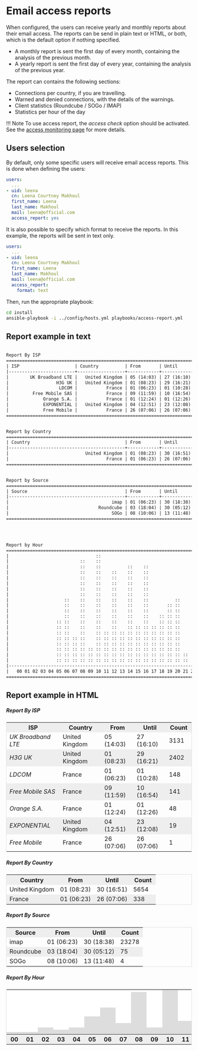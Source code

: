 # Email access reports

When configured, the users can receive yearly and monthly reports about their email access. The reports can be send in
plain text or HTML, or both, which is the default option if nothing specified.

- A monthly report is sent the first day of every month, containing the analysis of the previous month.
- A yearly report is sent the first day of every year, containing the analysis of the previous year.

The report can contains the following sections:

- Connections per country, if you are travelling.
- Warned and denied connections, with the details of the warnings.
- Client statistics (Roundcube / SOGo / IMAP)
- Statistics per hour of the day

!!! Note
    To use access report, the _access check_ option should be activated. See the [access monitoring
    page](email-access-monitoring.md) for more details.

## Users selection

By default, only some specific users will receive email access reports. This is done when defining the users:

```yaml hl_lines="8"
users:
  ...
- uid: leena
  cn: Leena Courtney Makhoul
  first_name: Leena
  last_name: Makhoul
  mail: leena@official.com
  access_report: yes
```

It is also possible to specify which format to receive the reports. In this example, the reports will be sent in text only.

```yaml hl_lines="8 9"
users:
  ...
- uid: leena
  cn: Leena Courtney Makhoul
  first_name: Leena
  last_name: Makhoul
  mail: leena@official.com
  access_report:
    format: text
```

Then, run the appropriate playbook:

```sh
cd install
ansible-playbook -i ../config/hosts.yml playbooks/access-report.yml
```

## Report example in text

```txt

Report By ISP
================================================================================
| ISP                     | Country          | From       | Until      | Count |
|-------------------------+------------------+------------+------------+-------|
|        UK Broadband LTE |   United Kingdom | 05 (14:03) | 27 (16:10) |  3131 |
|                  H3G UK |   United Kingdom | 01 (08:23) | 29 (16:21) |  2402 |
|                   LDCOM |           France | 01 (06:23) | 01 (10:28) |   148 |
|         Free Mobile SAS |           France | 09 (11:59) | 10 (16:54) |   141 |
|             Orange S.A. |           France | 01 (12:24) | 01 (12:26) |    48 |
|             EXPONENTIAL |   United Kingdom | 04 (12:51) | 23 (12:08) |    19 |
|             Free Mobile |           France | 26 (07:06) | 26 (07:06) |     1 |
================================================================================


Report by Country
================================================================================
| Country                                    | From       | Until      | Count |
|--------------------------------------------+------------+------------+-------|
|                             United Kingdom | 01 (08:23) | 30 (16:51) |  5654 |
|                                     France | 01 (06:23) | 26 (07:06) |   338 |
================================================================================


Report by Source
================================================================================
| Source                                     | From       | Until      | Count |
|--------------------------------------------+------------+------------+-------|
|                                       imap | 01 (06:23) | 30 (18:38) | 23278 |
|                                  Roundcube | 03 (18:04) | 30 (05:12) |    75 |
|                                       SOGo | 08 (10:06) | 13 (11:48) |     4 |
================================================================================




Report by Hour
================================================================================
|                                 ::                                           |
|                           ::    ::                                           |
|                           ::    ::          ::    ::                         |
|                           ::    ::    ::    ::    ::                         |
|                           ::    ::    ::    ::    ::                         |
|                           ::    ::    ::    ::    ::                         |
|                           ::    ::    ::    ::    ::                         |
|                           ::    ::    ::    ::    ::                         |
|                     ::    ::    ::    ::    ::    ::          ::             |
|                     ::    ::    ::    ::    ::    ::       :: ::             |
|                     ::    ::    ::    ::    ::    ::       :: ::             |
|                     ::    ::    ::    ::    ::    ::    :: :: ::             |
|                  :: ::    ::    ::    ::    ::    ::    :: :: ::             |
|                  :: ::    ::    ::    ::    :: :: :: :: :: :: ::             |
|                  :: ::    ::    :: :: :: :: :: :: :: :: :: :: ::             |
|                  :: :: :: ::    :: :: :: :: :: :: :: :: :: :: ::             |
|                  :: :: :: ::    :: :: :: :: :: :: :: :: :: :: ::             |
|                  :: :: :: :: :: :: :: :: :: :: :: :: :: :: :: ::             |
|                  :: :: :: :: :: :: :: :: :: :: :: :: :: :: :: :: ::          |
|                  :: :: :: :: :: :: :: :: :: :: :: :: :: :: :: :: ::          |
|------------------------------------------------------------------------------|
|   00 01 02 03 04 05 06 07 08 09 10 11 12 13 14 15 16 17 18 19 20 21 22 23    |
================================================================================

```

## Report example in HTML

<div id="report-sample">
<style>
    table { border: 1px solid #ddd }
    th { padding: 0.2em 1ch }
    table.hour-report * { padding: 0 0 !important }
    tr:nth-child(odd) { background: #eee }
    td.d { background-color:#ddd!important }
    td.l { background-color:#fff!important }
</style>
        <div id="report-isp">
            <h5>Report By ISP</h5>
            <table>
                <tr>
                    <th>ISP</th>
                    <th>Country</th>
                    <th>From</th>
                    <th>Until</th>
                    <th>Count</th>
                </tr>
                <tr>
                    <td><em>UK Broadband LTE</em></td>
                    <td>United Kingdom</td>
                    <td>05 (14:03)</td>
                    <td>27 (16:10)</td>
                    <td>3131</td>
                </tr>
                <tr>
                    <td><em>H3G UK</em></td>
                    <td>United Kingdom</td>
                    <td>01 (08:23)</td>
                    <td>29 (16:21)</td>
                    <td>2402</td>
                </tr>
                <tr>
                    <td><em>LDCOM</em></td>
                    <td>France</td>
                    <td>01 (06:23)</td>
                    <td>01 (10:28)</td>
                    <td>148</td>
                </tr>
                <tr>
                    <td><em>Free Mobile SAS</em></td>
                    <td>France</td>
                    <td>09 (11:59)</td>
                    <td>10 (16:54)</td>
                    <td>141</td>
                </tr>
                <tr>
                    <td><em>Orange S.A.</em></td>
                    <td>France</td>
                    <td>01 (12:24)</td>
                    <td>01 (12:26)</td>
                    <td>48</td>
                </tr>
                <tr>
                    <td><em>EXPONENTIAL</em></td>
                    <td>United Kingdom</td>
                    <td>04 (12:51)</td>
                    <td>23 (12:08)</td>
                    <td>19</td>
                </tr>
                <tr>
                    <td><em>Free Mobile</em></td>
                    <td>France</td>
                    <td>26 (07:06)</td>
                    <td>26 (07:06)</td>
                    <td>1</td>
                </tr>
            </table>
        </div>
        <div id="report-country">
            <h5>Report By Country</h5>
            <table>
                <tr>
                    <th>Country</th>
                    <th>From</th>
                    <th>Until</th>
                    <th>Count</th>
                </tr>
                <tr>
                    <td>United Kingdom</td>
                    <td>01 (08:23)</td>
                    <td>30 (16:51)</td>
                    <td>5654</td>
                </tr>
                <tr>
                    <td>France</td>
                    <td>01 (06:23)</td>
                    <td>26 (07:06)</td>
                    <td>338</td>
                </tr>
            </table>
        </div>
        <div id="report-source">
            <h5>Report By Source</h5>
            <table>
                <tr>
                    <th>Source</th>
                    <th>From</th>
                    <th>Until</th>
                    <th>Count</th>
                </tr>
                <tr>
                    <td>imap</td>
                    <td>01 (06:23)</td>
                    <td>30 (18:38)</td>
                    <td>23278</td>
                </tr>
                <tr>
                    <td>Roundcube</td>
                    <td>03 (18:04)</td>
                    <td>30 (05:12)</td>
                    <td>75</td>
                </tr>
                <tr>
                    <td>SOGo</td>
                    <td>08 (10:06)</td>
                    <td>13 (11:48)</td>
                    <td>4</td>
                </tr>
            </table>
        </div>
        <div id="report-status">
            <h5>Report By Hour</h5>
            <table id="hour-report"><tr>
                    <td class="l"> </td>
                    <td class="l"> </td>
                    <td class="l"> </td>
                    <td class="l"> </td>
                    <td class="l"> </td>
                    <td class="l"> </td>
                    <td class="l"> </td>
                    <td class="l"> </td>
                    <td class="l"> </td>
                    <td class="l"> </td>
                    <td class="d"> </td>
                    <td class="l"> </td>
                    <td class="l"> </td>
                    <td class="l"> </td>
                    <td class="l"> </td>
                    <td class="l"> </td>
                    <td class="l"> </td>
                    <td class="l"> </td>
                    <td class="l"> </td>
                    <td class="l"> </td>
                    <td class="l"> </td>
                    <td class="l"> </td>
                    <td class="l"> </td>
                    <td class="l"> </td>
                    </tr><tr>
                    <td class="l"> </td>
                    <td class="l"> </td>
                    <td class="l"> </td>
                    <td class="l"> </td>
                    <td class="l"> </td>
                    <td class="l"> </td>
                    <td class="l"> </td>
                    <td class="l"> </td>
                    <td class="d"> </td>
                    <td class="l"> </td>
                    <td class="d"> </td>
                    <td class="l"> </td>
                    <td class="l"> </td>
                    <td class="l"> </td>
                    <td class="l"> </td>
                    <td class="l"> </td>
                    <td class="l"> </td>
                    <td class="l"> </td>
                    <td class="l"> </td>
                    <td class="l"> </td>
                    <td class="l"> </td>
                    <td class="l"> </td>
                    <td class="l"> </td>
                    <td class="l"> </td>
                    </tr><tr>
                    <td class="l"> </td>
                    <td class="l"> </td>
                    <td class="l"> </td>
                    <td class="l"> </td>
                    <td class="l"> </td>
                    <td class="l"> </td>
                    <td class="l"> </td>
                    <td class="l"> </td>
                    <td class="d"> </td>
                    <td class="l"> </td>
                    <td class="d"> </td>
                    <td class="l"> </td>
                    <td class="l"> </td>
                    <td class="l"> </td>
                    <td class="d"> </td>
                    <td class="l"> </td>
                    <td class="d"> </td>
                    <td class="l"> </td>
                    <td class="l"> </td>
                    <td class="l"> </td>
                    <td class="l"> </td>
                    <td class="l"> </td>
                    <td class="l"> </td>
                    <td class="l"> </td>
                    </tr><tr>
                    <td class="l"> </td>
                    <td class="l"> </td>
                    <td class="l"> </td>
                    <td class="l"> </td>
                    <td class="l"> </td>
                    <td class="l"> </td>
                    <td class="l"> </td>
                    <td class="l"> </td>
                    <td class="d"> </td>
                    <td class="l"> </td>
                    <td class="d"> </td>
                    <td class="l"> </td>
                    <td class="d"> </td>
                    <td class="l"> </td>
                    <td class="d"> </td>
                    <td class="l"> </td>
                    <td class="d"> </td>
                    <td class="l"> </td>
                    <td class="l"> </td>
                    <td class="l"> </td>
                    <td class="l"> </td>
                    <td class="l"> </td>
                    <td class="l"> </td>
                    <td class="l"> </td>
                    </tr><tr>
                    <td class="l"> </td>
                    <td class="l"> </td>
                    <td class="l"> </td>
                    <td class="l"> </td>
                    <td class="l"> </td>
                    <td class="l"> </td>
                    <td class="l"> </td>
                    <td class="l"> </td>
                    <td class="d"> </td>
                    <td class="l"> </td>
                    <td class="d"> </td>
                    <td class="l"> </td>
                    <td class="d"> </td>
                    <td class="l"> </td>
                    <td class="d"> </td>
                    <td class="l"> </td>
                    <td class="d"> </td>
                    <td class="l"> </td>
                    <td class="l"> </td>
                    <td class="l"> </td>
                    <td class="l"> </td>
                    <td class="l"> </td>
                    <td class="l"> </td>
                    <td class="l"> </td>
                    </tr><tr>
                    <td class="l"> </td>
                    <td class="l"> </td>
                    <td class="l"> </td>
                    <td class="l"> </td>
                    <td class="l"> </td>
                    <td class="l"> </td>
                    <td class="l"> </td>
                    <td class="l"> </td>
                    <td class="d"> </td>
                    <td class="l"> </td>
                    <td class="d"> </td>
                    <td class="l"> </td>
                    <td class="d"> </td>
                    <td class="l"> </td>
                    <td class="d"> </td>
                    <td class="l"> </td>
                    <td class="d"> </td>
                    <td class="l"> </td>
                    <td class="l"> </td>
                    <td class="l"> </td>
                    <td class="l"> </td>
                    <td class="l"> </td>
                    <td class="l"> </td>
                    <td class="l"> </td>
                    </tr><tr>
                    <td class="l"> </td>
                    <td class="l"> </td>
                    <td class="l"> </td>
                    <td class="l"> </td>
                    <td class="l"> </td>
                    <td class="l"> </td>
                    <td class="l"> </td>
                    <td class="l"> </td>
                    <td class="d"> </td>
                    <td class="l"> </td>
                    <td class="d"> </td>
                    <td class="l"> </td>
                    <td class="d"> </td>
                    <td class="l"> </td>
                    <td class="d"> </td>
                    <td class="l"> </td>
                    <td class="d"> </td>
                    <td class="l"> </td>
                    <td class="l"> </td>
                    <td class="l"> </td>
                    <td class="l"> </td>
                    <td class="l"> </td>
                    <td class="l"> </td>
                    <td class="l"> </td>
                    </tr><tr>
                    <td class="l"> </td>
                    <td class="l"> </td>
                    <td class="l"> </td>
                    <td class="l"> </td>
                    <td class="l"> </td>
                    <td class="l"> </td>
                    <td class="l"> </td>
                    <td class="l"> </td>
                    <td class="d"> </td>
                    <td class="l"> </td>
                    <td class="d"> </td>
                    <td class="l"> </td>
                    <td class="d"> </td>
                    <td class="l"> </td>
                    <td class="d"> </td>
                    <td class="l"> </td>
                    <td class="d"> </td>
                    <td class="l"> </td>
                    <td class="l"> </td>
                    <td class="l"> </td>
                    <td class="l"> </td>
                    <td class="l"> </td>
                    <td class="l"> </td>
                    <td class="l"> </td>
                    </tr><tr>
                    <td class="l"> </td>
                    <td class="l"> </td>
                    <td class="l"> </td>
                    <td class="l"> </td>
                    <td class="l"> </td>
                    <td class="l"> </td>
                    <td class="d"> </td>
                    <td class="l"> </td>
                    <td class="d"> </td>
                    <td class="l"> </td>
                    <td class="d"> </td>
                    <td class="l"> </td>
                    <td class="d"> </td>
                    <td class="l"> </td>
                    <td class="d"> </td>
                    <td class="l"> </td>
                    <td class="d"> </td>
                    <td class="l"> </td>
                    <td class="l"> </td>
                    <td class="l"> </td>
                    <td class="d"> </td>
                    <td class="l"> </td>
                    <td class="l"> </td>
                    <td class="l"> </td>
                    </tr><tr>
                    <td class="l"> </td>
                    <td class="l"> </td>
                    <td class="l"> </td>
                    <td class="l"> </td>
                    <td class="l"> </td>
                    <td class="l"> </td>
                    <td class="d"> </td>
                    <td class="l"> </td>
                    <td class="d"> </td>
                    <td class="l"> </td>
                    <td class="d"> </td>
                    <td class="l"> </td>
                    <td class="d"> </td>
                    <td class="l"> </td>
                    <td class="d"> </td>
                    <td class="l"> </td>
                    <td class="d"> </td>
                    <td class="l"> </td>
                    <td class="l"> </td>
                    <td class="d"> </td>
                    <td class="d"> </td>
                    <td class="l"> </td>
                    <td class="l"> </td>
                    <td class="l"> </td>
                    </tr><tr>
                    <td class="l"> </td>
                    <td class="l"> </td>
                    <td class="l"> </td>
                    <td class="l"> </td>
                    <td class="l"> </td>
                    <td class="l"> </td>
                    <td class="d"> </td>
                    <td class="l"> </td>
                    <td class="d"> </td>
                    <td class="l"> </td>
                    <td class="d"> </td>
                    <td class="l"> </td>
                    <td class="d"> </td>
                    <td class="l"> </td>
                    <td class="d"> </td>
                    <td class="l"> </td>
                    <td class="d"> </td>
                    <td class="l"> </td>
                    <td class="l"> </td>
                    <td class="d"> </td>
                    <td class="d"> </td>
                    <td class="l"> </td>
                    <td class="l"> </td>
                    <td class="l"> </td>
                    </tr><tr>
                    <td class="l"> </td>
                    <td class="l"> </td>
                    <td class="l"> </td>
                    <td class="l"> </td>
                    <td class="l"> </td>
                    <td class="l"> </td>
                    <td class="d"> </td>
                    <td class="l"> </td>
                    <td class="d"> </td>
                    <td class="l"> </td>
                    <td class="d"> </td>
                    <td class="l"> </td>
                    <td class="d"> </td>
                    <td class="l"> </td>
                    <td class="d"> </td>
                    <td class="l"> </td>
                    <td class="d"> </td>
                    <td class="l"> </td>
                    <td class="d"> </td>
                    <td class="d"> </td>
                    <td class="d"> </td>
                    <td class="l"> </td>
                    <td class="l"> </td>
                    <td class="l"> </td>
                    </tr><tr>
                    <td class="l"> </td>
                    <td class="l"> </td>
                    <td class="l"> </td>
                    <td class="l"> </td>
                    <td class="l"> </td>
                    <td class="d"> </td>
                    <td class="d"> </td>
                    <td class="l"> </td>
                    <td class="d"> </td>
                    <td class="l"> </td>
                    <td class="d"> </td>
                    <td class="l"> </td>
                    <td class="d"> </td>
                    <td class="l"> </td>
                    <td class="d"> </td>
                    <td class="l"> </td>
                    <td class="d"> </td>
                    <td class="l"> </td>
                    <td class="d"> </td>
                    <td class="d"> </td>
                    <td class="d"> </td>
                    <td class="l"> </td>
                    <td class="l"> </td>
                    <td class="l"> </td>
                    </tr><tr>
                    <td class="l"> </td>
                    <td class="l"> </td>
                    <td class="l"> </td>
                    <td class="l"> </td>
                    <td class="l"> </td>
                    <td class="d"> </td>
                    <td class="d"> </td>
                    <td class="l"> </td>
                    <td class="d"> </td>
                    <td class="l"> </td>
                    <td class="d"> </td>
                    <td class="l"> </td>
                    <td class="d"> </td>
                    <td class="l"> </td>
                    <td class="d"> </td>
                    <td class="d"> </td>
                    <td class="d"> </td>
                    <td class="d"> </td>
                    <td class="d"> </td>
                    <td class="d"> </td>
                    <td class="d"> </td>
                    <td class="l"> </td>
                    <td class="l"> </td>
                    <td class="l"> </td>
                    </tr><tr>
                    <td class="l"> </td>
                    <td class="l"> </td>
                    <td class="l"> </td>
                    <td class="l"> </td>
                    <td class="l"> </td>
                    <td class="d"> </td>
                    <td class="d"> </td>
                    <td class="l"> </td>
                    <td class="d"> </td>
                    <td class="l"> </td>
                    <td class="d"> </td>
                    <td class="d"> </td>
                    <td class="d"> </td>
                    <td class="d"> </td>
                    <td class="d"> </td>
                    <td class="d"> </td>
                    <td class="d"> </td>
                    <td class="d"> </td>
                    <td class="d"> </td>
                    <td class="d"> </td>
                    <td class="d"> </td>
                    <td class="l"> </td>
                    <td class="l"> </td>
                    <td class="l"> </td>
                    </tr><tr>
                    <td class="l"> </td>
                    <td class="l"> </td>
                    <td class="l"> </td>
                    <td class="l"> </td>
                    <td class="l"> </td>
                    <td class="d"> </td>
                    <td class="d"> </td>
                    <td class="d"> </td>
                    <td class="d"> </td>
                    <td class="l"> </td>
                    <td class="d"> </td>
                    <td class="d"> </td>
                    <td class="d"> </td>
                    <td class="d"> </td>
                    <td class="d"> </td>
                    <td class="d"> </td>
                    <td class="d"> </td>
                    <td class="d"> </td>
                    <td class="d"> </td>
                    <td class="d"> </td>
                    <td class="d"> </td>
                    <td class="l"> </td>
                    <td class="l"> </td>
                    <td class="l"> </td>
                    </tr><tr>
                    <td class="l"> </td>
                    <td class="l"> </td>
                    <td class="l"> </td>
                    <td class="l"> </td>
                    <td class="l"> </td>
                    <td class="d"> </td>
                    <td class="d"> </td>
                    <td class="d"> </td>
                    <td class="d"> </td>
                    <td class="l"> </td>
                    <td class="d"> </td>
                    <td class="d"> </td>
                    <td class="d"> </td>
                    <td class="d"> </td>
                    <td class="d"> </td>
                    <td class="d"> </td>
                    <td class="d"> </td>
                    <td class="d"> </td>
                    <td class="d"> </td>
                    <td class="d"> </td>
                    <td class="d"> </td>
                    <td class="l"> </td>
                    <td class="l"> </td>
                    <td class="l"> </td>
                    </tr><tr>
                    <td class="l"> </td>
                    <td class="l"> </td>
                    <td class="d"> </td>
                    <td class="l"> </td>
                    <td class="d"> </td>
                    <td class="d"> </td>
                    <td class="d"> </td>
                    <td class="d"> </td>
                    <td class="d"> </td>
                    <td class="d"> </td>
                    <td class="d"> </td>
                    <td class="d"> </td>
                    <td class="d"> </td>
                    <td class="d"> </td>
                    <td class="d"> </td>
                    <td class="d"> </td>
                    <td class="d"> </td>
                    <td class="d"> </td>
                    <td class="d"> </td>
                    <td class="d"> </td>
                    <td class="d"> </td>
                    <td class="l"> </td>
                    <td class="l"> </td>
                    <td class="l"> </td>
                    </tr><tr>
                    <td class="l"> </td>
                    <td class="l"> </td>
                    <td class="d"> </td>
                    <td class="d"> </td>
                    <td class="d"> </td>
                    <td class="d"> </td>
                    <td class="d"> </td>
                    <td class="d"> </td>
                    <td class="d"> </td>
                    <td class="d"> </td>
                    <td class="d"> </td>
                    <td class="d"> </td>
                    <td class="d"> </td>
                    <td class="d"> </td>
                    <td class="d"> </td>
                    <td class="d"> </td>
                    <td class="d"> </td>
                    <td class="d"> </td>
                    <td class="d"> </td>
                    <td class="d"> </td>
                    <td class="d"> </td>
                    <td class="d"> </td>
                    <td class="l"> </td>
                    <td class="l"> </td>
                    </tr><tr>
                    <td class="d"> </td>
                    <td class="d"> </td>
                    <td class="d"> </td>
                    <td class="d"> </td>
                    <td class="d"> </td>
                    <td class="d"> </td>
                    <td class="d"> </td>
                    <td class="d"> </td>
                    <td class="d"> </td>
                    <td class="d"> </td>
                    <td class="d"> </td>
                    <td class="d"> </td>
                    <td class="d"> </td>
                    <td class="d"> </td>
                    <td class="d"> </td>
                    <td class="d"> </td>
                    <td class="d"> </td>
                    <td class="d"> </td>
                    <td class="d"> </td>
                    <td class="d"> </td>
                    <td class="d"> </td>
                    <td class="d"> </td>
                    <td class="l"> </td>
                    <td class="l"> </td>
                    </tr><tr><th>00</th><th>01</th><th>02</th><th>03</th><th>04</th><th>05</th><th>06</th><th>07</th><th>08</th><th>09</th><th>10</th><th>11</th><th>12</th><th>13</th><th>14</th><th>15</th><th>16</th><th>17</th><th>18</th><th>19</th><th>20</th><th>21</th><th>22</th><th>23</th></tr>
            </table>
        </div>
</div>
